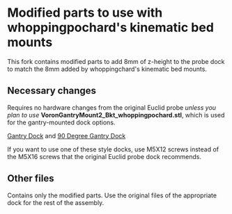 # Modified parts to use with whoppingpochard's kinematic bed mounts
This fork contains modified parts to add 8mm of z-height to the probe dock to match the 8mm added by whoppingchard's kinematic bed mounts.

## Necessary changes 
Requires no hardware changes from the original Euclid probe *unless you plan to use* **VoronGantryMount2_Bkt_whoppingpochard.stl**, which is used for the gantry-mounted dock options.

[Gantry Dock](https://euclidprobe.github.io/02c_Voron2.html#gantry-dock--mount) and [90 Degree Gantry Dock](https://euclidprobe.github.io/02c_Voron2.html#90-degree-gantry-dock--mount)

If you want to use one of these style docks, use M5X12 screws instead of the M5X16 screws that the original Euclid probe dock recommends.

## Other files
Contains only the modified parts. Use the original files of the appropriate dock for the rest of the assembly.
